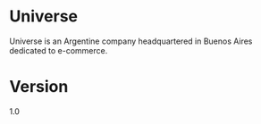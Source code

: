 # Universe

Universe is an Argentine company headquartered in Buenos Aires dedicated to e-commerce.

# Version

1.0

